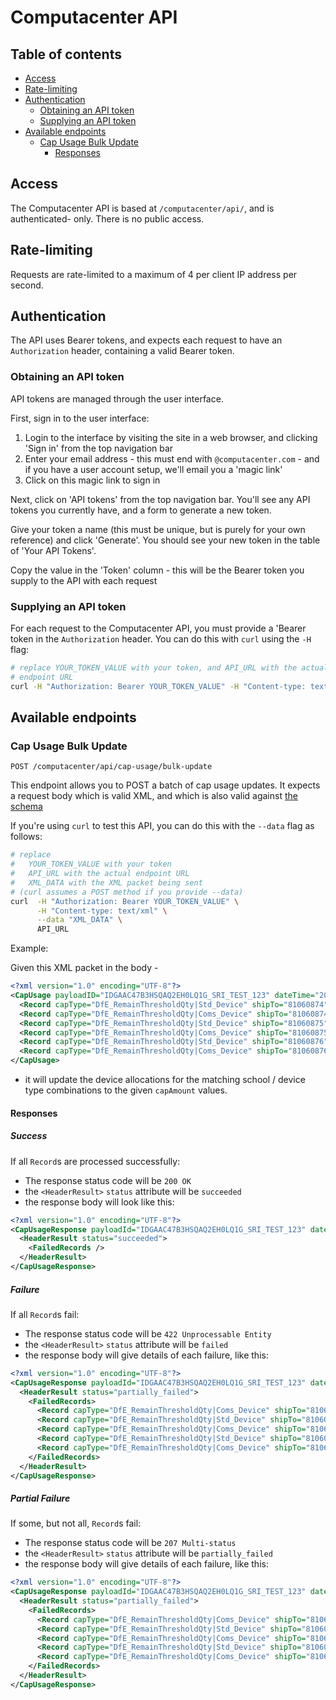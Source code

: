 # Computacenter API

## Table of contents

- [Access](#access)
- [Rate-limiting](#rate-limiting)
- [Authentication](#authentication)
  * [Obtaining an API token](#obtaining-an-api-token)
  * [Supplying an API token](#supplying-an-api-token)
- [Available endpoints](#available-endpoints)
  * [Cap Usage Bulk Update](#cap-usage-bulk-update)
    + [Responses](#responses)

## Access

The Computacenter API is based at `/computacenter/api/`, and is authenticated-
only. There is no public access.

## Rate-limiting

Requests are rate-limited to a maximum of 4 per client IP address per second.

## Authentication

The API uses Bearer tokens, and expects each request to have an `Authorization`
header, containing a valid Bearer token.


### Obtaining an API token

API tokens are managed through the user interface.

First, sign in to the user interface:

1. Login to the interface by visiting the site in a web browser, and clicking
'Sign in' from the top navigation bar
2. Enter your email address - this must end with `@computacenter.com` - and
if you have a user account setup, we'll email you a 'magic link'
3. Click on this magic link to sign in

Next, click on 'API tokens' from the top navigation bar. You'll see any
API tokens you currently have, and a form to generate a new token.

Give your token a name (this must be unique, but is purely for your own reference) and click 'Generate'. You should see your new token in the table of 'Your API Tokens'.

Copy the value in the 'Token' column - this will be the Bearer token you supply
to the API with each request

### Supplying an API token

For each request to the Computacenter API, you must provide a 'Bearer token in
the `Authorization` header. You can do this with `curl` using the `-H` flag:

```bash
# replace YOUR_TOKEN_VALUE with your token, and API_URL with the actual
# endpoint URL
curl -H "Authorization: Bearer YOUR_TOKEN_VALUE" -H "Content-type: text/xml" API_URL
```
## Available endpoints

### Cap Usage Bulk Update

`POST /computacenter/api/cap-usage/bulk-update`

This endpoint allows you to POST a batch of cap usage updates.
It expects a request body which is valid XML, and which is also valid against
[the schema](../config/computacenter/api/schema/CapUsage.xsd)

If you're using `curl` to test this API, you can do this with the `--data` flag
as follows:

```bash
# replace
#   YOUR_TOKEN_VALUE with your token
#   API_URL with the actual endpoint URL
#   XML_DATA with the XML packet being sent
# (curl assumes a POST method if you provide --data)
curl  -H "Authorization: Bearer YOUR_TOKEN_VALUE" \
      -H "Content-type: text/xml" \
      --data "XML_DATA" \
      API_URL
```


Example:

Given this XML packet in the body -
```xml
<?xml version="1.0" encoding="UTF-8"?>
<CapUsage payloadID="IDGAAC47B3HSQAQ2EH0LQ1G_SRI_TEST_123" dateTime="2020-06-18T09:20:45Z" >
  <Record capType="DfE_RemainThresholdQty|Std_Device" shipTo="81060874" capAmount="100" usedCap="20"/>
  <Record capType="DfE_RemainThresholdQty|Coms_Device" shipTo="81060874" capAmount="200" usedCap="100"/>
  <Record capType="DfE_RemainThresholdQty|Std_Device" shipTo="81060875" capAmount="300" usedCap="57"/>
  <Record capType="DfE_RemainThresholdQty|Coms_Device" shipTo="81060875" capAmount="400" usedCap="100"/>
  <Record capType="DfE_RemainThresholdQty|Std_Device" shipTo="81060876" capAmount="500" usedCap="200"/>
  <Record capType="DfE_RemainThresholdQty|Coms_Device" shipTo="81060876" capAmount="600" usedCap="267"/>
</CapUsage>
```

- it will update the device allocations for the matching school / device type combinations to the given `capAmount` values.

#### Responses

##### Success

If all `Record`s are processed successfully:

* The response status code will be `200 OK`
* the `<HeaderResult>` `status` attribute will be `succeeded`
* the response body will look like this:

```xml
<?xml version="1.0" encoding="UTF-8"?>
<CapUsageResponse payloadId="IDGAAC47B3HSQAQ2EH0LQ1G_SRI_TEST_123" dateTime="2020-08-14T16:47:12Z">
  <HeaderResult status="succeeded">
    <FailedRecords />
  </HeaderResult>
</CapUsageResponse>
```

##### Failure
If all `Record`s fail:

* The response status code will be `422 Unprocessable Entity`
* the `<HeaderResult>` `status` attribute will be `failed`
* the response body will give details of each failure, like this:

```xml
<?xml version="1.0" encoding="UTF-8"?>
<CapUsageResponse payloadId="IDGAAC47B3HSQAQ2EH0LQ1G_SRI_TEST_123" dateTime="2020-08-14T16:47:12Z">
  <HeaderResult status="partially_failed">
    <FailedRecords>
      <Record capType="DfE_RemainThresholdQty|Coms_Device" shipTo="81060874" capAmount="200" usedCap="100" status="failed" errorDetails="Couldn't find SchoolDeviceAllocation"/>
      <Record capType="DfE_RemainThresholdQty|Std_Device" shipTo="81060875" capAmount="300" usedCap="57" status="failed" errorDetails="Couldn't find School"/>
      <Record capType="DfE_RemainThresholdQty|Coms_Device" shipTo="81060875" capAmount="400" usedCap="100" status="failed" errorDetails="Couldn't find School"/>
      <Record capType="DfE_RemainThresholdQty|Std_Device" shipTo="81060876" capAmount="500" usedCap="200" status="failed" errorDetails="Couldn't find School"/>
      <Record capType="DfE_RemainThresholdQty|Coms_Device" shipTo="81060876" capAmount="600" usedCap="267" status="failed" errorDetails="Couldn't find School"/>
    </FailedRecords>
  </HeaderResult>
</CapUsageResponse>
```

##### Partial Failure

If some, but not all, `Record`s fail:

* The response status code will be `207 Multi-status`
* the `<HeaderResult>` `status` attribute will be `partially_failed`
* the response body will give details of each failure, like this:

```xml
<?xml version="1.0" encoding="UTF-8"?>
<CapUsageResponse payloadId="IDGAAC47B3HSQAQ2EH0LQ1G_SRI_TEST_123" dateTime="2020-08-14T16:47:12Z">
  <HeaderResult status="partially_failed">
    <FailedRecords>
      <Record capType="DfE_RemainThresholdQty|Coms_Device" shipTo="81060874" capAmount="200" usedCap="100" status="failed" errorDetails="Couldn't find SchoolDeviceAllocation"/>
      <Record capType="DfE_RemainThresholdQty|Std_Device" shipTo="81060875" capAmount="300" usedCap="57" status="failed" errorDetails="Couldn't find School"/>
      <Record capType="DfE_RemainThresholdQty|Coms_Device" shipTo="81060875" capAmount="400" usedCap="100" status="failed" errorDetails="Couldn't find School"/>
      <Record capType="DfE_RemainThresholdQty|Std_Device" shipTo="81060876" capAmount="500" usedCap="200" status="failed" errorDetails="Couldn't find School"/>
      <Record capType="DfE_RemainThresholdQty|Coms_Device" shipTo="81060876" capAmount="600" usedCap="267" status="failed" errorDetails="Couldn't find School"/>
    </FailedRecords>
  </HeaderResult>
</CapUsageResponse>
```
